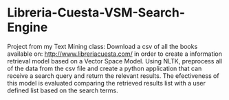 Libreria-Cuesta-VSM-Search-Engine
=================================
Project from my Text Mining class:
Download a csv of all the books available on: http://www.libreriacuesta.com/ in order to create a information retrieval model based on a Vector Space Model. Using NLTK, preprocess all of the data from the csv file and create a python application that can receive a search query and return the relevant results. The efectiveness of this model is evaluated comparing the retrieved results list with a user defined list based on the search terms.
